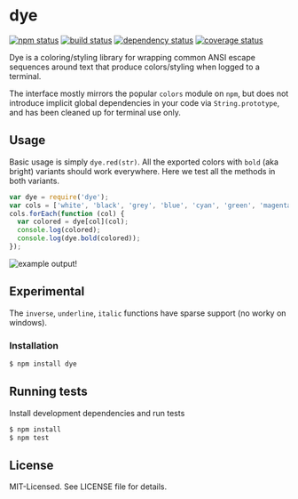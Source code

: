 # dye
[![npm status](http://img.shields.io/npm/v/dye.svg)](https://www.npmjs.org/package/dye)
[![build status](https://secure.travis-ci.org/clux/dye.svg)](http://travis-ci.org/clux/dye)
[![dependency status](https://david-dm.org/clux/dye.svg)](https://david-dm.org/clux/dye)
[![coverage status](http://img.shields.io/coveralls/clux/dye.svg)](https://coveralls.io/r/clux/dye)

Dye is a coloring/styling library for wrapping common ANSI escape sequences around text that produce colors/styling when logged to a terminal.

The interface mostly mirrors the popular `colors` module on `npm`, but does not introduce implicit global dependencies in your code via `String.prototype`, and has been cleaned up for terminal use only.

## Usage
Basic usage is simply `dye.red(str)`. All the exported colors with `bold` (aka bright) variants should work everywhere. Here we test all the methods in both variants.

```js
var dye = require('dye');
var cols = ['white', 'black', 'grey', 'blue', 'cyan', 'green', 'magenta', 'red','yellow'];
cols.forEach(function (col) {
  var colored = dye[col](col);
  console.log(colored);
  console.log(dye.bold(colored));
});
```

![example output!](https://github.com/clux/dye/raw/master/imgs/output.png)

## Experimental
The `inverse`, `underline`, `italic` functions have sparse support (no worky on windows).

### Installation

```sh
$ npm install dye
```

## Running tests
Install development dependencies and run tests

```sh
$ npm install
$ npm test
```

## License
MIT-Licensed. See LICENSE file for details.
